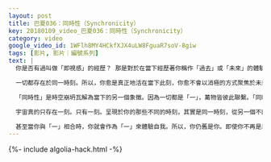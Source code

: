 ```yaml
---
layout: post
title: 巴夏036：同時性（Synchronicity）
key: 20180109_video_巴夏036：同時性（Synchronicity）
category: video
google_video_id: 1WFlh8MY4HCkfXJX4uLW8FguaR7soV-8giw
tags: [影片, 影片｜編號系列]
text: |
  你是否有過叫做「即視感」的經歷？ 那是對於在當下經歷著你稱作「過去」或「未來」的體驗的一種表示，這就是那種體驗的真實面目。因為當你有「即視感」時，你會知道什麼事情即將發生。因為你感到它曾經發生過，你正體驗著它的「無時間性」。

  一切都存在於同一時刻。所以，你愈是真正地活在當下此刻，你愈不會以消極的方式聚焦於未來和過去，你也就愈能體驗到「真實存在」的無時間性，時空的可塑性及不確定性，亦將愈加明顯，而更多同時性的體驗隨之而來。

  「同時性」是時空崩坍瓦解為當下的另一個象徵。因為一切都是「一」，萬物皆彼此聯繫。「同時性」是以時空的方式，盡其所能地將「萬物彼此連接」之事實展現於你，雖然它可能仍在以線性方式呈現給你——一個同時性接著一個，相較於一個典型延伸線性形式，這個線性方式至少是體驗時空——即同時性本身——的一個更加瓦解的版本。

  宇宙真的只存在一刻。只有一刻。呈現於你的那些不同的時刻，其實是同一時刻，從另一個不同的角度來看，它們都是同一時刻。造物之中，亦只有一物。一切即是「一」，是「一」將自身體驗為萬物，你是作為它自身的一部分而存在。所以你，作為它的一部分，無論你將自身化為「一」的多少來體驗，你都是以「你」之身份體驗著自己。

  甚至當你與「一」相合時，你就會作為「一」來體驗自我。所以，你仍舊是你。即使你不再是以「一」的一部分進行體驗，你仍能夠作為「一」來體驗自己。
---
```


{%- include algolia-hack.html -%}
